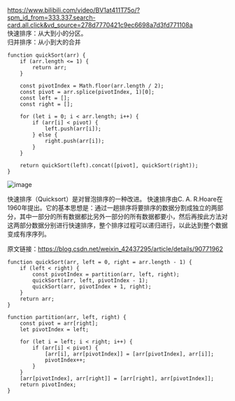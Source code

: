 https://www.bilibili.com/video/BV1at411T75o/?spm_id_from=333.337.search-card.all.click&vd_source=278d7770421c9ec6698a7d3fd771108a    
快速排序：从大到小的分区。     
归并排序：从小到大的合并     

```code
function quickSort(arr) {
    if (arr.length <= 1) {
        return arr;
    }

    const pivotIndex = Math.floor(arr.length / 2);
    const pivot = arr.splice(pivotIndex, 1)[0];
    const left = [];
    const right = [];

    for (let i = 0; i < arr.length; i++) {
        if (arr[i] < pivot) {
            left.push(arr[i]);
        } else {
            right.push(arr[i]);
        }
    }

    return quickSort(left).concat([pivot], quickSort(right));
}

```
![image](https://github.com/xkong-study/gucheng_algorithm/assets/100473178/0a23e535-5e81-4910-a4a1-c8de10e9a04c)

快速排序（Quicksort）是对冒泡排序的一种改进。 快速排序由C. A. R.Hoare在1960年提出。它的基本思想是：通过一趟排序将要排序的数据分割成独立的两部分，其中一部分的所有数据都比另外一部分的所有数据都要小，然后再按此方法对这两部分数据分别进行快速排序，整个排序过程可以递归进行，以此达到整个数据变成有序序列。        

                        
原文链接：https://blog.csdn.net/weixin_42437295/article/details/90771962
```code
function quickSort(arr, left = 0, right = arr.length - 1) {
    if (left < right) {
        const pivotIndex = partition(arr, left, right);
        quickSort(arr, left, pivotIndex - 1);
        quickSort(arr, pivotIndex + 1, right);
    }
    return arr;
}

function partition(arr, left, right) {
    const pivot = arr[right];
    let pivotIndex = left;

    for (let i = left; i < right; i++) {
        if (arr[i] < pivot) {
            [arr[i], arr[pivotIndex]] = [arr[pivotIndex], arr[i]];
            pivotIndex++;
        }
    }
    [arr[pivotIndex], arr[right]] = [arr[right], arr[pivotIndex]];
    return pivotIndex;
}

```
